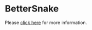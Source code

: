 # BetterSnake

Please [click here](https://raymond.wtf/my-projects/BetterSnake) for more information.
